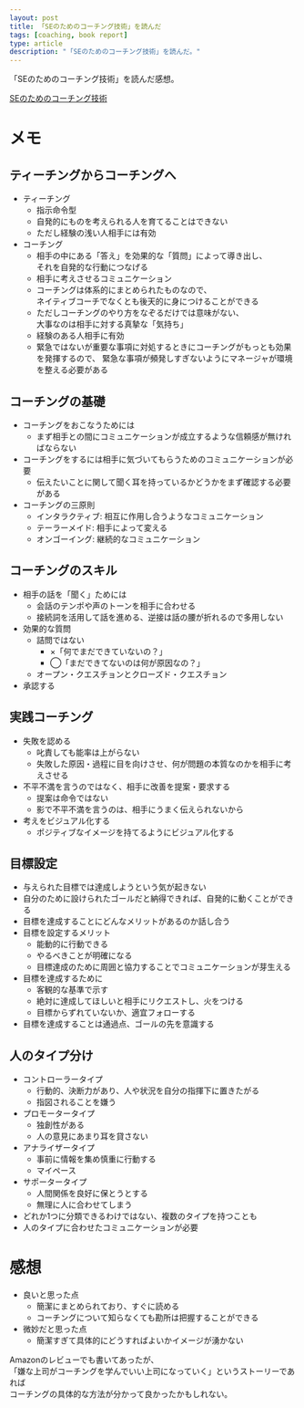 ```yaml
---
layout: post
title: 「SEのためのコーチング技術」を読んだ
tags: [coaching, book report]
type: article
description: "「SEのためのコーチング技術」を読んだ。"
---
```


「SEのためのコーチング技術」を読んだ感想。

<!-- more -->

[SEのためのコーチング技術](https://www.amazon.co.jp/SE%E3%81%AE%E3%81%9F%E3%82%81%E3%81%AE%E3%82%B3%E3%83%BC%E3%83%81%E3%83%B3%E3%82%B0%E6%8A%80%E8%A1%93-SE%E8%81%B7%E5%A0%B4%E7%92%B0%E5%A2%83%E5%90%91%E4%B8%8A%E5%A7%94%E5%93%A1%E4%BC%9A/dp/427406574X)

# メモ

## ティーチングからコーチングへ

* ティーチング
  - 指示命令型
  - 自発的にものを考えられる人を育てることはできない
  - ただし経験の浅い人相手には有効
* コーチング
  - 相手の中にある「答え」を効果的な「質問」によって導き出し、  
    それを自発的な行動につなげる
  - 相手に考えさせるコミュニケーション
  - コーチングは体系的にまとめられたものなので、  
    ネイティブコーチでなくとも後天的に身につけることができる
  - ただしコーチングのやり方をなぞるだけでは意味がない、  
    大事なのは相手に対する真摯な「気持ち」
  - 経験のある人相手に有効
  - 緊急ではないが重要な事項に対処するときにコーチングがもっとも効果を発揮するので、
    緊急な事項が頻発しすぎないようにマネージャが環境を整える必要がある

## コーチングの基礎

* コーチングをおこなうためには
  - まず相手との間にコミュニケーションが成立するような信頼感が無ければならない
* コーチングをするには相手に気づいてもらうためのコミュニケーションが必要
  - 伝えたいことに関して聞く耳を持っているかどうかをまず確認する必要がある
* コーチングの三原則
  - インタラクティブ: 相互に作用し合うようなコミュニケーション
  - テーラーメイド: 相手によって変える
  - オンゴーイング: 継続的なコミュニケーション

## コーチングのスキル

* 相手の話を「聞く」ためには
  - 会話のテンポや声のトーンを相手に合わせる
  - 接続詞を活用して話を進める、逆接は話の腰が折れるので多用しない
* 効果的な質問
  - 詰問ではない
    + ×「何でまだできていないの？」
    + ◯「まだできてないのは何が原因なの？」
  - オープン・クエスチョンとクローズド・クエスチョン
* 承認する

## 実践コーチング

* 失敗を認める
  - 叱責しても能率は上がらない
  - 失敗した原因・過程に目を向けさせ、何が問題の本質なのかを相手に考えさせる
* 不平不満を言うのではなく、相手に改善を提案・要求する
  - 提案は命令ではない
  - 影で不平不満を言うのは、相手にうまく伝えられないから
* 考えをビジュアル化する
  - ポジティブなイメージを持てるようにビジュアル化する

## 目標設定

* 与えられた目標では達成しようという気が起きない
* 自分のために設けられたゴールだと納得できれば、自発的に動くことができる
* 目標を達成することにどんなメリットがあるのか話し合う
* 目標を設定するメリット
  - 能動的に行動できる
  - やるべきことが明確になる
  - 目標達成のために周囲と協力することでコミュニケーションが芽生える
* 目標を達成するために
  - 客観的な基準で示す
  - 絶対に達成してほしいと相手にリクエストし、火をつける
  - 目標からずれていないか、適宜フォローする
* 目標を達成することは通過点、ゴールの先を意識する


## 人のタイプ分け

* コントローラータイプ
  - 行動的、決断力があり、人や状況を自分の指揮下に置きたがる
  - 指図されることを嫌う
* プロモータータイプ
  - 独創性がある
  - 人の意見にあまり耳を貸さない
* アナライザータイプ
  - 事前に情報を集め慎重に行動する
  - マイペース
* サポータータイプ
  - 人間関係を良好に保とうとする
  - 無理に人に合わせてしまう
* どれか1つに分類できるわけではない、複数のタイプを持つことも
* 人のタイプに合わせたコミュニケーションが必要

# 感想

* 良いと思った点
  - 簡潔にまとめられており、すぐに読める
  - コーチングについて知らなくても勘所は把握することができる
* 微妙だと思った点
  - 簡潔すぎて具体的にどうすればよいかイメージが湧かない

Amazonのレビューでも書いてあったが、  
「嫌な上司がコーチングを学んでいい上司になっていく」というストーリーであれば  
コーチングの具体的な方法が分かって良かったかもしれない。
